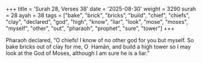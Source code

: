 +++
title = 'Surah 28, Verses 38'
date = '2025-08-30'
weight = 3290
surah = 28
ayah = 38
tags = ["bake", "brick", "bricks", "build", "chief", "chiefs", "clay", "declared", "god", "high", "know", "liar", "look", "mose", "moses", "myself", "other", "out", "pharaoh", "prophet", "sure", "tower"]
+++

Pharaoh declared, “O chiefs! I know of no other god for you but myself. So bake bricks out of clay for me, O  Hamân, and build a high tower so I may look at the God of Moses, although I am sure he is a liar.”